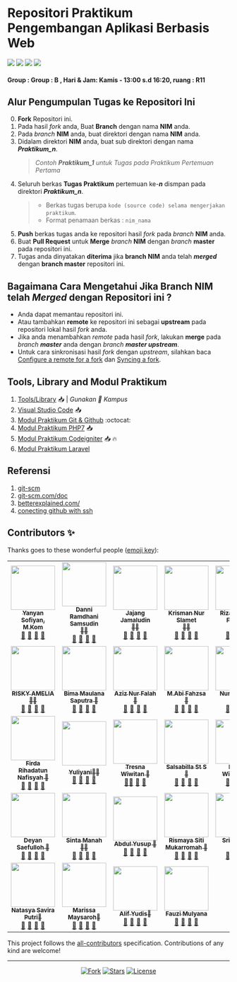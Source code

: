 # Repositori Praktikum Pengembangan Aplikasi Berbasis Web

<p align="left">
<a href="#"><img src="https://hits.dwyl.com/yysofiyan/PABWEB-B.svg"></a>
<a href="#"><img src="https://img.shields.io/bitbucket/pr-raw/yysofiyan/PABWEB-B?style=flat-square"></a>
<a href="#"><img src="https://img.shields.io/github/repo-size/yysofiyan/PABWEB-B?style=flat-square"></a>
<a href="#"><img src="https://img.shields.io/github/commit-activity/w/yysofiyan/PABWEB-B?style=flat-square"></a>
</p>

#### Group : Group : B , Hari & Jam: Kamis - 13:00 s.d 16:20, ruang : R11

## Alur Pengumpulan Tugas ke Repositori Ini
0. **Fork** Repositori ini.
1. Pada hasil *fork* anda, Buat **Branch** dengan nama **NIM** anda.
2. Pada *branch* **NIM** anda, buat direktori dengan nama **NIM** anda.
3. Didalam direktori **NIM** anda, buat sub direktori dengan nama _**Praktikum_n**_.
   > *Contoh **Praktikum_1** untuk Tugas pada Praktikum Pertemuan Pertama*  
4. Seluruh berkas **Tugas Praktikum** pertemuan ke-_**n**_ dismpan pada direktori _**Praktikum_n**_.
   > - Berkas tugas berupa  `kode (source code) selama mengerjakan praktikum`.
   > - Format penamaan berkas : `nim_nama`
5. **Push** berkas tugas anda ke repositori hasil *fork* pada *branch* **NIM** anda.
6. Buat **Pull Request** untuk **Merge** *branch* **NIM** dengan *branch* **master** pada repositori ini.
7. Tugas anda dinyatakan **diterima** jika **branch NIM** anda telah _**merged**_ dengan **branch master** repositori ini.  

## Bagaimana Cara Mengetahui Jika **Branch NIM** telah _**Merged**_ dengan Repositori ini ?
 - Anda dapat memantau repositori ini.
 - Atau tambahkan **remote** ke repositori ini sebagai **upstream** pada repositori lokal hasil *fork* anda.
 - Jika anda menambahkan *remote* pada hasil *fork*, lakukan **merge** pada _branch **master**_ anda dengan _branch **master upstream**_.
 - Untuk cara sinkronisasi hasil *fork* dengan *upstream*, silahkan baca [Configure a remote for a fork](https://help.github.com/en/articles/configuring-a-remote-for-a-fork) dan [Syncing a fork](https://help.github.com/en/articles/syncing-a-fork).

## Tools, Library and Modul Praktikum

1. [Tools/Library](http://bit.ly/2tvgSYm) 📥 | *Gunakan 💌 Kampus*
2. [Visual Studio Code](https://code.visualstudio.com) 📥
3. [Modul Praktikum Git & Github](https://github.com/yysofiyan/PABWEB-B/tree/master/Modul%20Praktikum%20Git%20%26%20Github) :octocat:
4. [Modul Praktikum PHP7](https://github.com/yysofiyan/PABWEB-B/tree/master/Modul%20Praktikum%20PHP7) 📥
5. [Modul Praktikum Codeigniter](https://github.com/yysofiyan/PABWEB-B/blob/master/Modul%20Praktikum%20Codeigniter/pabweb-ci-%231.pdf) 📥 🔥
6. [Modul Praktikum Laravel](#) 


## Referensi

1. [git-scm](https://git-scm.com/book/id/v2/Memulai-Dasar-dasar-Git)
2. [git-scm.com/doc](https://git-scm.com/doc)
3. [betterexplained.com/](https://betterexplained.com/articles/intro-to-distributed-version-control-illustrated/)
4. [conecting github with ssh](https://help.github.com/en/github/authenticating-to-github/connecting-to-github-with-ssh)



## Contributors ✨

Thanks goes to these wonderful people ([emoji key](https://allcontributors.org/docs/en/emoji-key)):

<!-- ALL-CONTRIBUTORS-LIST:START - Do not remove or modify this section -->
<!-- prettier-ignore-start -->
<!-- markdownlint-disable -->
<table>
  <tr>
    <td align="center"><a href="#"><img src="https://avatars0.githubusercontent.com/u/34052001?s=460&v=4" width="100px;"
        alt="" /><br /><sub><b>Yanyan Sofiyan, M.Kom</b></sub></a><br /><a href="#" title="Link Repo">🔗</a> <a
        href="#" title="Documentation">📖</a> <a href="#" title="Profile">👀</a> <a href="#" title="Talks">📢</a></td>
    <td align="center"><a href="#"><img src="https://avatars0.githubusercontent.com/u/61279594?s=460&v=4" width="100px;"
        alt="" /><br /><sub><b>Danni Ramdhani Samsudin<br>🥇🥇</b></sub></a><br /><a
        href="https://github.com/danniramdhanisamsudin?tab=repositories" title="Link Repo">🔗</a> <a href="#"
        title="Documentation">📖</a> <a href="https://github.com/danniramdhanisamsudin" title="Profile">👀</a> <a
        href="#" title="Talks">📢</a></td>
    <td align="center"><a href="#"><img src="https://avatars0.githubusercontent.com/u/61269579?s=460&v=4" width="100px;"
        alt="" /><br /><sub><b>Jajang Jamaludin<br>🥇🥇</b></sub></a><br /><a
        href="https://github.com/JajangJamaludin?tab=repositories" title="Link Repo">🔗</a> <a href="#"
        title="Documentation">📖</a> <a href="https://github.com/JajangJamaludin" title="Profile">👀</a> <a href="#"
        title="Talks">📢</a></td>
    <td align="center"><a href="#"><img src="https://avatars0.githubusercontent.com/u/61266364?s=460&v=4" width="100px;"
        alt="" /><br /><sub><b>Krisman Nur Slamet<br>🥇🥇</b></sub></a><br /><a
        href="https://github.com/Krismannurslamet?tab=repositories" title="Link Repo">🔗</a> <a href="#"
        title="Documentation">📖</a> <a href="https://github.com/Krismannurslamet" title="Profile">👀</a> <a href="#"
        title="Talks">📢</a></td>
    <td align="center"><a href="#"><img src="https://avatars0.githubusercontent.com/u/61266360?s=400&u=4a49c43a0d12f946bb5ba73bd9458f5798da1f6d&v=4" width="100px;"
        alt="" /><br /><sub><b>Rizal Fathan Fadillah<br>🥇🥇</b></sub></a><br /><a href="https://github.com/rizalfathan/PABWEB-B" title="Link Repo">🔗</a> <a href="#" title="Documentation">📖</a> <a href="#" title="Profile">👀</a> <a href="#" title="Talks">📢</a></td>
    <!-- Baris Pertama -->
    <!-- isi profile akun github anda di bawah baris ke 2 -->
  </tr>
  <tr>
    <!-- Baris 2 Max 5 Akun -->
     <td align="center"><a href="#"><img src="https://avatars3.githubusercontent.com/u/61534647?s=460&u=af457e1685dc4e6d7f83141911b8e4eb58f9e05a&v=4" width="100px;" alt=""/><br /><sub><b>RISKY AMELIA<br>🥇🥇</b></sub></a><br /><a href="https://github.com/itsramelia/PABWEB-B" title="Link Repo">🔗</a> <a href="#" title="Documentation">📖</a> <a href="https://github.com/itsramelia" title="Profile">👀</a> <a href="#" title="Talks">📢</a></td>
     <td align="center"><a href="#"><img src="https://avatars1.githubusercontent.com/u/61266174?s=460&u=cd3f2814ce3602229a59fad54f6d9112e8ac659f&v=4" width="100px;" alt=""/><br /><sub><b>Bima Maulana Saputra 🥇</b></sub></a><br /><a href="https://github.com/bimamaul/PABWEB-B" title="Link Repo">🔗</a> <a href="#" title="Documentation">📖</a> <a href="https://github.com/bimamaul" title="Profile">👀</a> <a href="#" title="Talks">📢</a></td>
     <td align="center"><a href="#"><img src="https://avatars1.githubusercontent.com/u/61534382?s=400&u=5650f4946ef24e342dafd1e57d280f20e6394fa7&v=4" width="100px;" alt=""/><br /><sub><b>Aziz Nur Falah 🥇</b></sub></a><br /><a href="https://github.com/Anurfah/PABWEB-B" title="Link Repo">🔗</a> <a href="#" title="Documentation">📖</a> <a href="https://github.com/Anurfah" title="Profile">👀</a> <a href="#" title="Talks">📢</a></td>
     <td align="center"><a href="#"><img src="https://avatars0.githubusercontent.com/u/61266621?s=460&u=affabae7fed9b2960b8e133a869fb4d69341d402&v=4" width="100px;" alt=""/><br /><sub><b>M.Abi Fahzsa 🥇</b></sub></a><br /><a href="https://github.com/abimfah/PABWEB-B" title="Link Repo">🔗</a> <a href="#" title="Documentation">📖</a> <a href="https://github.com/abimfah" title="Profile">👀</a> <a href="#" title="Talks">📢</a></td>
     <td align="center"><a href="#"><img src="https://avatars0.githubusercontent.com/u/61266354?s=460&u=bd7b4e4add026f56b7b0dd6860c277060be50cef&v=4" width="100px;" alt=""/><br /><sub><b>Nurul Wulan<br>🥇🥇</b></sub></a><br /><a href="https://github.com/NurulWulan17/PABWEB-B" title="Link Repo">🔗</a> <a href="#" title="Documentation">📖</a> <a href="https://github.com/NurulWulan17" title="Profile">👀</a> <a href="#" title="Talks">📢</a></td>
  </tr>
  <tr>
    <!-- Baris ke 3 Max 5 Akun-->
     <td align="center"><a href="#"><img src="https://avatars3.githubusercontent.com/u/61266303?s=460&u=9c04e890ea4984d5cef6837e9cdb905470374ee4&v=4" width="100px;" alt=""/><br /><sub><b>Firda Rihadatun Nafisyah 🥇</b></sub></a><br /><a href="https://github.com/Frnafis" title="Link Repo">🔗</a> <a href="#" title="Documentation">📖</a> <a href="#" title="Profile">👀</a> <a href="#" title="Talks">📢</a></td>
     <td align="center"><a href="#"><img src="https://avatars1.githubusercontent.com/u/61266552?s=460&u=4b10ad71a6ba128f1e29352f7261d8f968ae7e05&v=4" width="100px;" alt=""/><br /><sub><b>Yuliyani<b>🥇🥇</b></sub></a><br /><a href="https ://github.com/Yuliyanii/PABWEB-B" title="Link Repo">🔗</a> <a href="#" title="Documentation">📖</a> <a href="https://github.com/Yuliyanii" title="Profile">👀</a> <a href="#" title="Talks">📢</a></td>
     <td align="center"><a href="#"><img src="https://avatars0.githubusercontent.com/u/61501197?s=400&u=7423d0c81e0817cc440ab4e1730e059d03622a87&v=4" width="100px;" alt="" />
          <br /><sub><b>Tresna Wiwitan 🥇</b></sub></a><br /><a href="https://github.com/Tresna20?tab=repositories" title="Link Repo">🔗</a><a
        href="https://github.com/Tresna20/PABWEB-B.git" title="Documentation">📖</a> <a href="https://github.com/Tresna20" title="Profile">👀</a> <a href="#" title="Talks">📢</a></td>
        <td align="center"><a href="#"><img src="https://avatars0.githubusercontent.com/u/61266448?s=400&u=f6b03d6eaaf5b9b904050cdccbd10d60d685bfe5&v=4" width="100px;" alt=""/><br /><sub><b>Salsabilla St S 🥇</b></sub></a><br /><a href="https://github.com/salsabillass76" title="Link Repo">🔗</a> <a href="#" title="Documentation">📖</a> <a href="#" title="Profile">👀</a> <a href="#" title="Talks">📢</a></td>
    <td align="center"><a href="#"><img src="https://avatars1.githubusercontent.com/u/61266481?s=460&u=53008149ac49d0f586b5b1fa9622b2670e386465&v=4" width="100px;" alt=""/><br /><sub><b>Fadjar Widyana 🥇</b></sub></a><br /><a href="https://github.com/FadjarWN" title="Link Repo">🔗</a> <a href="#" title="Documentation">📖</a> <a href="#" title="Profile">👀</a> <a href="#" title="Talks">📢</a></td>    

  </tr>
  <tr>
    <!-- Baris Ke 4 Mak 5 Akun-->
    <td align="center"><a href="#"><img src="https://avatars3.githubusercontent.com/u/61266569?s=460&u=59519ed4bf909cada045c1bb234620d0ddf1351e&v=4" width="100px;" alt=""/><br /><sub><b>Deyan Saefulloh 🥇</b></sub></a><br /><a href="https://github.com/deyansaefulloh24" title="Link Repo">🔗</a> <a href="#" title="Documentation">📖</a> <a href="#" title="Profile">👀</a> <a href="#" title="Talks">📢</a></td>
   <td align="center"><a href="#"><img src="https://avatars1.githubusercontent.com/u/61267189?s=460&u=2c94269af646d8b6d83babf60beb4779db3dea08&v=4" width="100px;" alt=""/><br /><sub><b>Sinta Manah<br>🥇🥇</b></sub></a><br /><a href="https://github.com/SintaM/PABWEB-B" title="Link Repo">🔗</a> <a href="#" title="Documentation">📖</a> <a href="https://github.com/SintaM" title="Profile">👀</a> <a href="#" title="Talks">📢</a></td>
   <td align="center"><a href="#"><img src="https://avatars1.githubusercontent.com/u/61266651?s=400&u=f6b90071f18938c2220f29e8715ac9391a27d432&v=4" width="100px;" alt=""/><br /><sub><b>Abdul Yusup 🥇</b></sub></a><br /><a href="#" title="Link Repo">🔗</a> <a href="#" title="Documentation">📖</a> <a href="#" title="Profile">👀</a> <a href="#" title="Talks">📢</a></td>
   <td align="center"><a href="#"><img src="https://avatars1.githubusercontent.com/u/61266389?s=400&u=8958c840e70fd89bb26686c232bd9a3276239c06&v=4" width="100px;" alt=""/><br /><sub><b>Rismaya Siti Mukarromah 🥇</b></sub></a><br /><a href="https://github.com/RismayaSM25" title="Link Repo">🔗</a> <a href="#" title="Documentation">📖</a> <a href="#" title="Profile">👀</a> <a href="#" title="Talks">📢</a></td>

   <td align="center"><a href="#"><img src="https://avatars1.githubusercontent.com/u/61509890?s=400&u=da97ca2fb4957010398fe90323eaf9495c0aaa4b&v=4" width="100px;" alt=""/><br /><sub><b>Sri Rahayu<br>🥇</b></sub></a><br /><a href="https://github.com/srirahayu22" title="Link Repo">🔗</a> <a href="#" title="Documentation">📖</a> <a href="#" title="Profile">👀</a> <a href="#" title="Talks">📢</a></td>
  </tr>
  <!-- BARIS Ke 5 -->
  <tr>
    <td align="center"><a href="#"><img src="https://avatars1.githubusercontent.com/u/61266536?s=400&u=8958c840e70fd89bb26686c232bd9a3276239c06&v=4" width="100px;" alt=""/><br /><sub><b>Natasya Savira Putri🥇</b></sub></a><br /><a href="https://github.com/NatasyaSavira25" title="Link Repo">🔗</a> <a href="#" title="Documentation">📖</a> <a href="#" title="Profile">👀</a> <a href="#" title="Talks">📢</a></td>
   
   <td align="center"><a href="#"><img src="https://avatars0.githubusercontent.com/u/61490086?s=460&v=4" width="100px;" alt=""/><br /><sub><b>Marissa Maysaroh🥇</b></sub></a><br /><a href="https://github.com/marissa61500" title="Link Repo">🔗</a> <a href="#" title="Documentation">📖</a> <a href="#" title="Profile">👀</a> <a href="#" title="Talks">📢</a></td>

   <td align="center"><a href="#"><img src="https://avatars0.githubusercontent.com/u/61266392?s=460&v=4" width="100px;" alt=""/><br /><sub><b>Alif Yudis🥇</b></sub></a><br /><a href="https://github.com/Alifyudis?tab=repositories" title="Link Repo">🔗</a> <a href="#" title="Documentation">📖</a> <a href="https://github.com/Alifyudis" title="Profile">👀</a> <a href="#" title="Talks">📢</a></td>

  <td align="center"><a href="#"><img src="https://avatars2.githubusercontent.com/u/61528484?s=400&u=5a54a51428a4e0803bdd98d937a70bb62d545fbb&v=4" width="100px;" alt=""/><br /><sub><b>Fauzi Mulyana</b></sub></a><br /><a href="https://github.com/uji312" title="Link Repo">🔗</a> <a href="#" title="Documentation">📖</a> <a href="#" title="Profile">👀</a> <a href="#" title="Talks">📢</a></td>

  </tr>
</table>

<!-- end -->
<!-- markdownlint-enable -->
<!-- prettier-ignore-end -->
<!-- ALL-CONTRIBUTORS-LIST:END -->

This project follows the [all-contributors](https://allcontributors.org) specification.
Contributions of any kind are welcome!

----

<p align="center">
<a href="#"><img src="https://img.shields.io/github/forks/yysofiyan/PABWEB-B.svg?style=plastic" alt="Fork"></a>
<a href="#"><img src="https://img.shields.io/github/stars/yysofiyan/PABWEB-B.svg?style=plastic" alt="Stars"></a>
<a href="#"><img src="https://poser.pugx.org/laravel/framework/license.svg" alt="License"></a>
</p>
